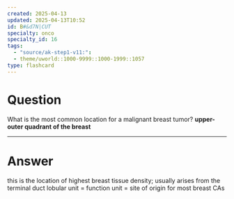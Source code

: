 ```yaml
---
created: 2025-04-13
updated: 2025-04-13T10:52
id: B#&d7N|CUT
specialty: onco
specialty_id: 16
tags:
  - "source/ak-step1-v11:": 
  - theme/uworld::1000-9999::1000-1999::1057
type: flashcard
---
```


# Question
What is the most common location for a malignant breast tumor?   **upper-outer quadrant of the breast**

---

# Answer
this is the location of highest breast tissue density; usually arises from the terminal duct lobular unit = function unit = site of origin for most breast CAs